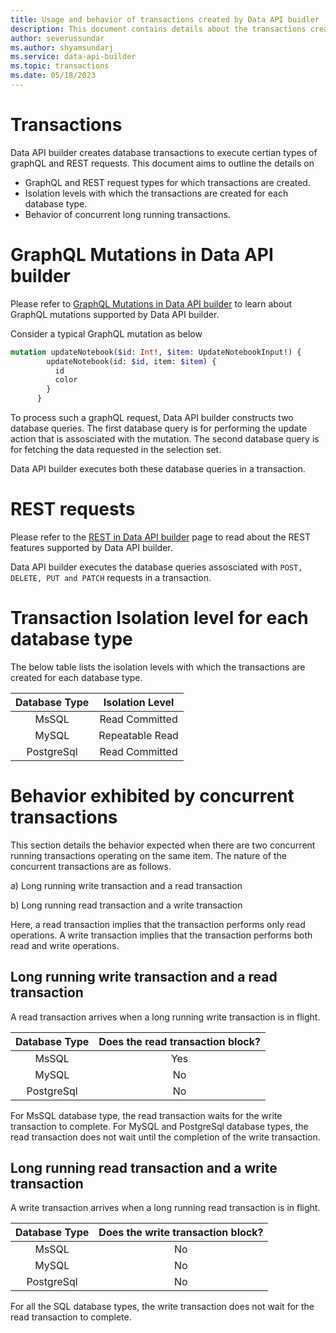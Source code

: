 ```yaml
---
title: Usage and behavior of transactions created by Data API buidler
description: This document contains details about the transactions created by Data API builder.
author: severussundar
ms.author: shyamsundarj
ms.service: data-api-builder
ms.topic: transactions
ms.date: 05/18/2023
---
```


# Transactions

Data API builder creates database transactions to execute certian types of graphQL and REST requests. This document aims to outline the details on 
 - GraphQL and REST request types for which transactions are created.
 - Isolation levels with which the transactions are created for each database type.
 - Behavior of concurrent long running transactions. 



# GraphQL Mutations in Data API builder

Please refer to [GraphQL Mutations in Data API builder](graphql#mutations) to learn about GraphQL mutations supported by Data API builder.

Consider a typical GraphQL mutation as below

```graphql
mutation updateNotebook($id: Int!, $item: UpdateNotebookInput!) {
        updateNotebook(id: $id, item: $item) {
          id
          color
        }
      }

``` 

To process such a graphQL request, Data API builder constructs two database queries. The first database query is for performing the update action that is assosciated with the mutation. 
The second database query is for fetching the data requested in the selection set. 

Data API builder executes both these database queries in a transaction. 

# REST requests

Please refer to the [REST in Data API builder](rest.md) page to read about the REST features supported by Data API builder.

Data API builder executes the database queries assosciated with `POST, DELETE, PUT and PATCH` requests in a transaction.
 

# Transaction Isolation level for each database type

The below table lists the isolation levels with which the transactions are created for each database type.

**Database Type**|**Isolation Level**
:-----:|:-----:
MsSQL|Read Committed
MySQL|Repeatable Read
PostgreSql|Read Committed



# Behavior exhibited by concurrent transactions

This section details the behavior expected when there are two concurrent running transactions operating on the same item. The nature of the concurrent transactions are as follows.

a) Long running write transaction and a read transaction

b) Long running read transaction and a write transaction

Here, a read transaction implies that the transaction performs only read operations. A write transaction implies that the transaction performs both read and write operations.

## Long running write transaction and a read transaction

A read transaction arrives when a long running write transaction is in flight.

**Database Type**|**Does the read transaction block?**
:-----:|:-----:
MsSQL| Yes
MySQL| No
PostgreSql| No

For MsSQL database type, the read transaction waits for the write transaction to complete. For MySQL and PostgreSql database types, the read transaction does not wait until the completion of the write transaction.

## Long running read transaction and a write transaction

A write transaction arrives when a long running read transaction is in flight.

**Database Type**|**Does the write transaction block?**
:-----:|:-----:
MsSQL| No
MySQL| No
PostgreSql| No

For all the SQL database types, the write transaction does not wait for the read transaction to complete.

